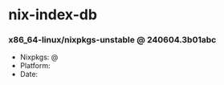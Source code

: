 # nix-index-db
### x86_64-linux/nixpkgs-unstable @ 240604.3b01abc
- Nixpkgs: @[](https://github.com/NixOS/nixpkgs/commit/3b01abcc24846ae49957b30f4345bab4b3f1d14b)
- Platform: 
- Date: 
